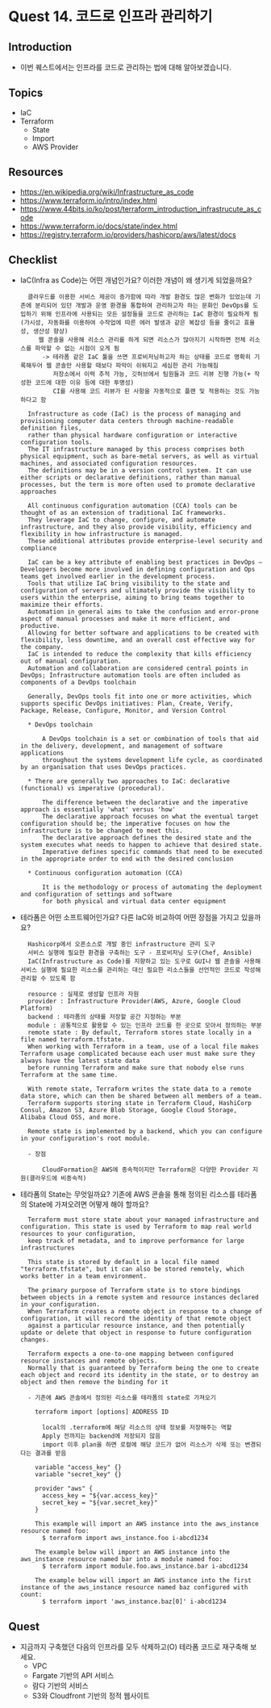 # Quest 14. 코드로 인프라 관리하기

## Introduction
* 이번 퀘스트에서는 인프라를 코드로 관리하는 법에 대해 알아보겠습니다.

## Topics
* IaC
* Terraform
  * State
  * Import
  * AWS Provider

## Resources
* https://en.wikipedia.org/wiki/Infrastructure_as_code
* https://www.terraform.io/intro/index.html
* https://www.44bits.io/ko/post/terraform_introduction_infrastrucute_as_code
* https://www.terraform.io/docs/state/index.html
* https://registry.terraform.io/providers/hashicorp/aws/latest/docs

## Checklist
* IaC(Infra as Code)는 어떤 개념인가요? 이러한 개념이 왜 생기게 되었을까요?

        클라우드를 이용한 서비스 제공이 증가함에 따라 개발 환경도 많은 변화가 있었는데 기존에 분리되어 있던 개발과 운영 환경을 통합하여 관리하고자 하는 문화인 DevOps를 도입하기 위해 인프라에 사용되는 모든 설정들을 코드로 관리하는 IaC 환경이 필요하게 됨(가시성, 자동화를 이용하여 수작업에 따른 에러 발생과 같은 복잡성 등을 줄이고 효율성, 생산성 향상)
           웹 콘솔을 사용해 리소스 관리를 하게 되면 리소스가 많아지기 시작하면 전체 리소스를 파악할 수 없는 시점이 오게 됨
            -> 테라폼 같은 IaC 툴을 쓰면 프로비저닝하고자 하는 상태를 코드로 명확히 기록해두어 웹 콘솔만 사용할 때보다 파악이 쉬워지고 세심한 관리 가능해짐
               저장소에서 이력 추적 가능, 깃허브에서 팀원들과 코드 리뷰 진행 가능(+ 작성한 코드에 대한 이유 등에 대한 투명성)
               CI를 사용해 코드 리뷰가 된 사항을 자동적으로 플랜 및 적용하는 것도 가능하다고 함

        Infrastructure as code (IaC) is the process of managing and provisioning computer data centers through machine-readable definition files, 
        rather than physical hardware configuration or interactive configuration tools. 
        The IT infrastructure managed by this process comprises both physical equipment, such as bare-metal servers, as well as virtual machines, and associated configuration resources. 
        The definitions may be in a version control system. It can use either scripts or declarative definitions, rather than manual processes, but the term is more often used to promote declarative approaches

        All continuous configuration automation (CCA) tools can be thought of as an extension of traditional IaC frameworks.
        They leverage IaC to change, configure, and automate infrastructure, and they also provide visibility, efficiency and flexibility in how infrastructure is managed. 
        These additional attributes provide enterprise-level security and compliance

        IaC can be a key attribute of enabling best practices in DevOps – Developers become more involved in defining configuration and Ops teams get involved earlier in the development process. 
        Tools that utilize IaC bring visibility to the state and configuration of servers and ultimately provide the visibility to users within the enterprise, aiming to bring teams together to maximize their efforts. 
        Automation in general aims to take the confusion and error-prone aspect of manual processes and make it more efficient, and productive. 
        Allowing for better software and applications to be created with flexibility, less downtime, and an overall cost effective way for the company. 
        IaC is intended to reduce the complexity that kills efficiency out of manual configuration. 
        Automation and collaboration are considered central points in DevOps; Infrastructure automation tools are often included as components of a DevOps toolchain

        Generally, DevOps tools fit into one or more activities, which supports specific DevOps initiatives: Plan, Create, Verify, Package, Release, Configure, Monitor, and Version Control

        * DevOps toolchain

            A DevOps toolchain is a set or combination of tools that aid in the delivery, development, and management of software applications 
            throughout the systems development life cycle, as coordinated by an organisation that uses DevOps practices.

        * There are generally two approaches to IaC: declarative (functional) vs imperative (procedural).

            The difference between the declarative and the imperative approach is essentially 'what' versus 'how'
            The declarative approach focuses on what the eventual target configuration should be; the imperative focuses on how the infrastructure is to be changed to meet this.
            The declarative approach defines the desired state and the system executes what needs to happen to achieve that desired state. 
            Imperative defines specific commands that need to be executed in the appropriate order to end with the desired conclusion

        * Continuous configuration automation (CCA) 
        
            It is the methodology or process of automating the deployment and configuration of settings and software 
            for both physical and virtual data center equipment


* 테라폼은 어떤 소프트웨어인가요? 다른 IaC와 비교하여 어떤 장점을 가지고 있을까요?

        Hashicorp에서 오픈소스로 개발 중인 infrastructure 관리 도구
        서비스 실행에 필요한 환경을 구축하는 도구 - 프로비저닝 도구(Chef, Ansible)
        IaC(Infrastructure as Code)를 지향하고 있는 도구로 GUI나 웹 콘솔을 사용해 서비스 실행에 필요한 리소스를 관리하는 대신 필요한 리소스들을 선언적인 코드로 작성해 관리할 수 있도록 함

        resource : 실제로 생성할 인프라 자원
        provider : Infrastructure Provider(AWS, Azure, Google Cloud Platform)
        backend : 테라폼의 상태를 저장할 공간 지정하는 부분 
        module : 공통적으로 활용할 수 있는 인프라 코드를 한 곳으로 모아서 정의하는 부분
        remote state : By default, Terraform stores state locally in a file named terraform.tfstate. 
        When working with Terraform in a team, use of a local file makes Terraform usage complicated because each user must make sure they always have the latest state data 
        before running Terraform and make sure that nobody else runs Terraform at the same time.

        With remote state, Terraform writes the state data to a remote data store, which can then be shared between all members of a team. 
        Terraform supports storing state in Terraform Cloud, HashiCorp Consul, Amazon S3, Azure Blob Storage, Google Cloud Storage, Alibaba Cloud OSS, and more.

        Remote state is implemented by a backend, which you can configure in your configuration's root module.

        - 장점 
          
            CloudFormation은 AWS에 종속적이지만 Terraform은 다양한 Provider 지원(클라우드에 비종속적)

* 테라폼의 State는 무엇일까요? 기존에 AWS 콘솔을 통해 정의된 리소스를 테라폼의 State에 가져오려면 어떻게 해야 할까요?

        Terraform must store state about your managed infrastructure and configuration. This state is used by Terraform to map real world resources to your configuration,
        keep track of metadata, and to improve performance for large infrastructures

        This state is stored by default in a local file named "terraform.tfstate", but it can also be stored remotely, which works better in a team environment.

        The primary purpose of Terraform state is to store bindings between objects in a remote system and resource instances declared in your configuration. 
        When Terraform creates a remote object in response to a change of configuration, it will record the identity of that remote object 
        against a particular resource instance, and then potentially update or delete that object in response to future configuration changes.

        Terraform expects a one-to-one mapping between configured resource instances and remote objects. 
        Normally that is guaranteed by Terraform being the one to create each object and record its identity in the state, or to destroy an object and then remove the binding for it

        - 기존에 AWS 콘솔에서 정의된 리소스를 테라폼의 state로 가져오기

          terraform import [options] ADDRESS ID

            local의 .terraform에 해당 리소스의 상태 정보를 저장해주는 역할
            Apply 전까지는 backend에 저장되지 않음
            import 이후 plan을 하면 로컬에 해당 코드가 없어 리소스가 삭제 또는 변경되다는 결과를 받음

          variable "access_key" {}
          variable "secret_key" {}

          provider "aws" {
            access_key = "${var.access_key}"
            secret_key = "${var.secret_key}"
          }

          This example will import an AWS instance into the aws_instance resource named foo:
            $ terraform import aws_instance.foo i-abcd1234

          The example below will import an AWS instance into the aws_instance resource named bar into a module named foo:
            $ terraform import module.foo.aws_instance.bar i-abcd1234

          The example below will import an AWS instance into the first instance of the aws_instance resource named baz configured with count:
            $ terraform import 'aws_instance.baz[0]' i-abcd1234

## Quest
* 지금까지 구축했던 다음의 인프라를 모두 삭제하고(O) 테라폼 코드로 재구축해 보세요.
  * VPC
  * Fargate 기반의 API 서비스
  * 람다 기반의 서비스
  * S3와 Cloudfront 기반의 정적 웹사이트
